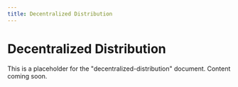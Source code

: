 ```yaml
---
title: Decentralized Distribution
---
```


# Decentralized Distribution

This is a placeholder for the "decentralized-distribution" document. Content coming soon.
